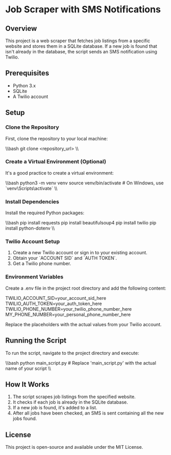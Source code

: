 # Job Scraper with SMS Notifications

## Overview

This project is a web scraper that fetches job listings from a specific website and stores them in a SQLite database. If a new job is found that isn't already in the database, the script sends an SMS notification using Twilio.

## Prerequisites

- Python 3.x
- SQLite
- A Twilio account

## Setup

### Clone the Repository

First, clone the repository to your local machine:

\\\bash
git clone <repository_url>
\\\

### Create a Virtual Environment (Optional)

It's a good practice to create a virtual environment:

\\\bash
python3 -m venv venv
source venv/bin/activate  # On Windows, use \`venv\\Scripts\\activate\`
\\\

### Install Dependencies

Install the required Python packages:

\\\bash
pip install requests
pip install beautifulsoup4
pip install twilio
pip install python-dotenv
\\\

### Twilio Account Setup

1. Create a new Twilio account or sign in to your existing account.
2. Obtain your \`ACCOUNT SID\` and \`AUTH TOKEN\`.
3. Get a Twilio phone number.

### Environment Variables

Create a .env file in the project root directory and add the following content:


TWILIO_ACCOUNT_SID=your_account_sid_here
TWILIO_AUTH_TOKEN=your_auth_token_here
TWILIO_PHONE_NUMBER=your_twilio_phone_number_here
MY_PHONE_NUMBER=your_personal_phone_number_here


Replace the placeholders with the actual values from your Twilio account.

## Running the Script

To run the script, navigate to the project directory and execute:

\\\bash
python main_script.py  # Replace 'main_script.py' with the actual name of your script
\\\

## How It Works

1. The script scrapes job listings from the specified website.
2. It checks if each job is already in the SQLite database.
3. If a new job is found, it's added to a list.
4. After all jobs have been checked, an SMS is sent containing all the new jobs found.

## License

This project is open-source and available under the MIT License.
